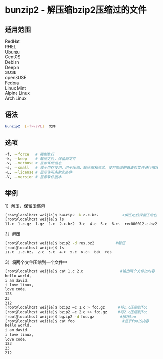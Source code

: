 # bunzip2 - 解压缩bzip2压缩过的文件



## 适用范围

<!-- <div class="svg linux">Linux</div> -->
<div class="svg redhat">RedHat</div>
<div class="svg rhel">RHEL</div>
<div class="svg ubuntu">Ubuntu</div>
<div class="svg centos">CentOS</div>
<div class="svg debian">Debian</div>
<div class="svg deepin">Deepin</div>
<div class="svg suse">SUSE</div>
<div class="svg opensuse">openSUSE</div>
<div class="svg fedora">Fedora</div>
<div class="svg linuxmint">Linux Mint</div>
<!-- <div class="svg mxlinux">MX Linux</div> -->
<div class="svg alpinelinux">Alpine Linux</div>
<div class="svg archlinux">Arch Linux</div>

## 语法

``` bash
bunzip2  [-fkvsVL]  文件
```
## 选项
``` bash
-f, --force   # 强制执行
-k, --keep    # 解压之后，保留源文件
-v, --verbose # 显示详细信息
-s, --small   # 减少内存使用，用于压缩、解压缩和测试。使用修改的算法对文件进行解压缩和测试，该算法每个块字节只需要2.5字节。这意味着任何文件都可以在2300 k内存中解压缩，尽管速度是正常速度的一半。
-L, --license # 显示许可条款和条件
-V, --version # 显示软件版本
```

## 举例

1）解压，保留压缩包
``` bash
[root@localhost weijie]$ bunzip2 -k 2.c.bz2           #解压之后保留压缩包
[root@localhost weijie]$ ls
11.c  1.c.gz  1.gz  2.c  2.c.bz2  3.c  4.c  5.c  6.c~  rec000012.c.bz2  res.zip
```
2）解压
``` bash
[root@localhost weijie]$ bzip2 -d res.bz2          #解压
[root@localhost weijie]$ ls
11.c  1.c.bz2  2.c  3.c  4.c  5.c  6.c~  bak  res
```
3）将两个文件压缩到一个文件中
``` bash
[root@localhost weijie]$ cat 1.c 2.c                 #输出两个文件的内容
hello world,
i am david.
i love linux,
love code.
123
23
212
[root@localhost weijie]$ bzip2 –c 1.c > foo.gz      #将1.c压缩到foo
[root@localhost weijie]$ bzip2 –c 2.c >> foo.gz     #将2.c压缩到foo
[root@localhost weijie]$ bgzip2 -d foo.gz            #解压foo
[root@localhost weijie]$ cat foo                      #显示foo的内容
hello world,
i am david.
i love linux,
love code.
123
23
212
```